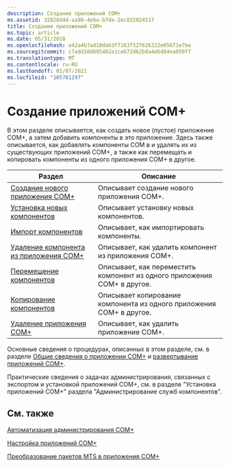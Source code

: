 ```yaml
---
description: Создание приложений COM+
ms.assetid: 32828d4d-aa98-4e6a-b7de-2ec832024517
title: Создание приложений COM+
ms.topic: article
ms.date: 05/31/2018
ms.openlocfilehash: e42a4b7ad18dab3f7163f527626322e05671e7be
ms.sourcegitcommit: c7add10d695482e1ceb72d62b8a4ebd84ea050f7
ms.translationtype: MT
ms.contentlocale: ru-RU
ms.lasthandoff: 01/07/2021
ms.locfileid: "105701297"
---
```

# <a name="creating-com-applications"></a>Создание приложений COM+

В этом разделе описывается, как создать новое (пустое) приложение COM+, а затем добавить компоненты в это приложение. Здесь также описывается, как добавлять компоненты COM в и удалять их из существующих приложений COM+, а также как перемещать и копировать компоненты из одного приложения COM+ в другое.



| Раздел                                                                                                       | Описание                                                                        |
|-------------------------------------------------------------------------------------------------------------|------------------------------------------------------------------------------------|
| [Создание нового приложения COM+](creating-a-new-com--application.md)<br/>                           | Описывает создание нового приложения COM+.<br/>                         |
| [Установка новых компонентов](installing-new-components.md)<br/>                                       | Описывает установку новых компонентов.<br/>                                |
| [Импорт компонентов](importing-components.md)<br/>                                                 | Описывает, как импортировать компоненты.<br/>                                     |
| [Удаление компонента из приложения COM+](removing-a-component-from-a-com--application.md)<br/> | Описывает, как удалить компонент из приложения COM+.<br/>            |
| [Перемещение компонентов](moving-components.md)<br/>                                                       | Описывает, как переместить компонент из одного приложения COM+ в другое.<br/> |
| [Копирование компонентов](copying-components.md)<br/>                                                     | Описывает копирование компонента из одного приложения COM+ в другое.<br/> |
| [Удаление приложения COM+](deleting-a-com--application.md)<br/>                                   | Описывает, как удалить приложение COM+.<br/>                             |



 

Основные сведения о процедурах, описанных в этом разделе, см. в разделе [Общие сведения о приложении COM+](com--application-overview.md) и [развертывание приложений COM+](deploying-com--applications.md).

Практические сведения о задачах администрирования, связанных с экспортом и установкой приложений COM+, см. в разделе "Установка приложений COM+" раздела "Администрирование служб компонентов".

## <a name="related-topics"></a>См. также

<dl> <dt>

[Автоматизация администрирования COM+](automating-com--administration.md)
</dt> <dt>

[Настройка приложений COM+](configuring-com--applications.md)
</dt> <dt>

[Преобразование пакетов MTS в приложения COM+](conversion-of-mts-packages-to-com--applications.md)
</dt> </dl>

 

 




